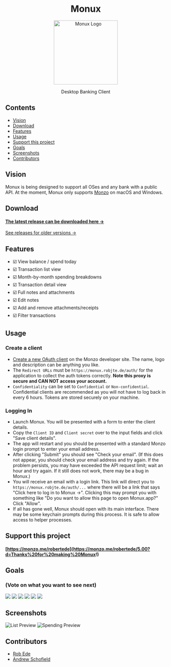 <h1 align="center">Monux</h1>

<p align="center">
  <img alt="Monux Logo" height="200" src="https://user-images.githubusercontent.com/3316789/41643946-9fb8fbac-7464-11e8-9dcf-083ec60bc178.png">
</p>

<p align="center">
  Desktop Banking Client
</p>


## Contents

- [Vision](#vision)
- [Download](#download)
- [Features](#features)
- [Usage](#usage)
- [Support this project](#support-this-project)
- [Goals](#goals)
- [Screenshots](#screenshots)
- [Contributors](#contributors)


## Vision

Monux is being designed to support all OSes and any bank with a public API. At the moment, Monux only supports [Monzo](https://monzo.com) on macOS and Windows.


## Download

#### [The latest release can be downloaded here →](https://github.com/robjtede/monux/releases/download/v0.9.3/Monux-0.9.3-mac.zip)

[See releases for older versions →](https://github.com/robjtede/monux/releases)


## Features

- ☑️ View balance / spend today
- ☑️ Transaction list view
- ☑️ Month-by-month spending breakdowns
- ☑️ Transaction detail view
- ☑️ Full notes and attachments
- ☑️ Edit notes
- ☑️ Add and remove attachments/receipts
- ☑️ Filter transactions


## Usage

### Create a client

- [Create a new OAuth client](https://developers.monzo.com/apps/home) on the Monzo developer site. The name, logo and description can be anything you like.
- The `Redirect URLs` must be `https://monux.robjte.de/auth/` for the application to collect the auth tokens correctly. **Note this proxy is secure and CAN NOT access your account.**
- `Confidentiality` can be set to `Confidential` or `Non-confidential`. Confidential clients are recommended as you will not have to log back in every 6 hours. Tokens are stored securely on your machine.

### Logging In

- Launch Monux. You will be presented with a form to enter the client details.
- Copy the `Client ID` and `Client secret` over to the input fields and click "Save client details".
- The app will restart and you should be presented with a standard Monzo login prompt to enter your email address.
- After clicking "Submit" you should see "Check your email". (If this does not appear, you should check your email address and try again. If the problem persists, you may have exceeded the API request limit; wait an hour and try again. If it still does not work, there may be a bug in Monux.)
- You will receive an email with a login link. This link will direct you to `https://monux.robjte.de/auth/...` where there will be a link that says "Click here to log in to Monux →". Clicking this may prompt you with something like "Do you want to allow this page to open Monux.app?" Click "Allow".
- If all has gone well, Monux should open with its main interface. There may be some keychain prompts during this process. It is safe to allow access to helper processes.


## Support this project

#### [https://monzo.me/robertede](https://monzo.me/robertede/5.00?d=Thanks%20for%20making%20Monux!)


## Goals

### (Vote on what you want to see next)

[![](https://m131jyck4m.execute-api.us-west-2.amazonaws.com/prod/poll/01BM7TWYY0DN4K8DS0DTV3V07B/Transaction%20location%20on%20map)](https://m131jyck4m.execute-api.us-west-2.amazonaws.com/prod/poll/01BM7TWYY0DN4K8DS0DTV3V07B/Transaction%20location%20on%20map/vote)
[![](https://m131jyck4m.execute-api.us-west-2.amazonaws.com/prod/poll/01BM7TWYY0DN4K8DS0DTV3V07B/Graph%20balance%20over%20time)](https://m131jyck4m.execute-api.us-west-2.amazonaws.com/prod/poll/01BM7TWYY0DN4K8DS0DTV3V07B/Graph%20balance%20over%20time/vote)
[![](https://m131jyck4m.execute-api.us-west-2.amazonaws.com/prod/poll/01BM7TWYY0DN4K8DS0DTV3V07B/CSV%20JSON%20Excel%20export)](https://m131jyck4m.execute-api.us-west-2.amazonaws.com/prod/poll/01BM7TWYY0DN4K8DS0DTV3V07B/CSV%20JSON%20Excel%20export/vote)
[![](https://m131jyck4m.execute-api.us-west-2.amazonaws.com/prod/poll/01BM7TWYY0DN4K8DS0DTV3V07B/View%20spending%20targets)](https://m131jyck4m.execute-api.us-west-2.amazonaws.com/prod/poll/01BM7TWYY0DN4K8DS0DTV3V07B/View%20spending%20targets/vote)
[![](https://m131jyck4m.execute-api.us-west-2.amazonaws.com/prod/poll/01BM7TWYY0DN4K8DS0DTV3V07B/Multiple%20accounts)](https://m131jyck4m.execute-api.us-west-2.amazonaws.com/prod/poll/01BM7TWYY0DN4K8DS0DTV3V07B/Multiple%20accounts/vote)
[![](https://m131jyck4m.execute-api.us-west-2.amazonaws.com/prod/poll/01BM7TWYY0DN4K8DS0DTV3V07B/Change%20category)](https://m131jyck4m.execute-api.us-west-2.amazonaws.com/prod/poll/01BM7TWYY0DN4K8DS0DTV3V07B/Change%20category/vote)



## Screenshots

![List Preview](https://i.imgur.com/Ydmg9cV.png)
![Spending Preview](https://i.imgur.com/Qpd5Lye.png)


## Contributors
- [Rob Ede](https://github.com/robjtede)
- [Andrew Schofield](https://github.com/andrew-schofield)
